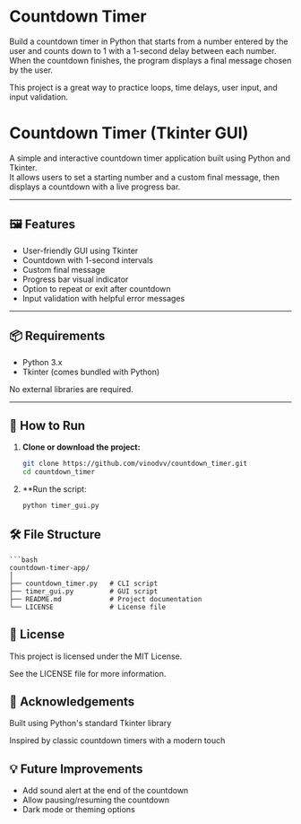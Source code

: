 # Countdown Timer

Build a countdown timer in Python that starts from a number entered by the user and 
counts down to 1 with a 1-second delay between each number. When the countdown finishes, 
the program displays a final message chosen by the user.

This project is a great way to practice loops, time delays, user input, and input validation.

# Countdown Timer (Tkinter GUI)

A simple and interactive countdown timer application built using Python and Tkinter.  
It allows users to set a starting number and a custom final message, then displays a countdown with a live progress bar.

---

## 🖼️ Features

- User-friendly GUI using Tkinter
- Countdown with 1-second intervals
- Custom final message
- Progress bar visual indicator
- Option to repeat or exit after countdown
- Input validation with helpful error messages

---

## 📦 Requirements

- Python 3.x  
- Tkinter (comes bundled with Python)

No external libraries are required.

---

## 🚀 How to Run

1. **Clone or download the project:**
   ```bash
   git clone https://github.com/vinodvv/countdown_timer.git
   cd countdown_timer
2. **Run the script:
    ```bash
    python timer_gui.py
   ```
## 🛠️ File Structure
    ```bash
    countdown-timer-app/
    │
    ├── countdown_timer.py   # CLI script
    ├── timer_gui.py         # GUI script
    ├── README.md            # Project documentation
    └── LICENSE              # License file

## 📃 License
This project is licensed under the MIT License.

See the LICENSE file for more information.

## 🙌 Acknowledgements
Built using Python's standard Tkinter library

Inspired by classic countdown timers with a modern touch

## 💡 Future Improvements
- Add sound alert at the end of the countdown
- Allow pausing/resuming the countdown
- Dark mode or theming options